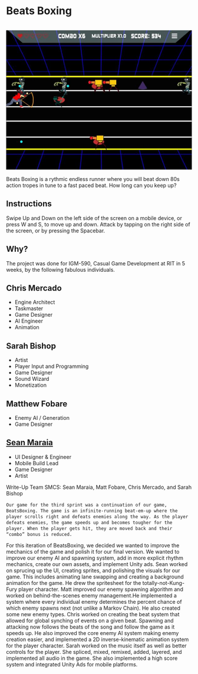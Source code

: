 # Beats Boxing
\
![Image of Game](screenshot.jpg "BeatsBoxing")

Beats Boxing is a rythmic endless runner where you will beat down 80s action tropes in tune to a fast paced beat. How long can you keep up? 

## Instructions
Swipe Up and Down on the left side of the screen on a mobile device, or press W and S, to move up and down. Attack by tapping on the right side of the screen, or by pressing the Spacebar.

## Why?
The project was done for IGM-590, Casual Game Development at RIT in 5 weeks, by the following fabulous individuals.

## Chris Mercado
* Engine Architect
* Taskmaster
* Game Designer
* AI Engineer
* Animation


## Sarah Bishop
* Artist
* Player Input and Programming
* Game Designer
* Sound Wizard
* Monetization


## Matthew Fobare
* Enemy AI / Generation
* Game Designer

## [Sean Maraia](http://seanmaraia.me "Sean Maraia")
* UI Designer & Engineer
* Mobile Build Lead
* Game Designer
* Artist

Write-Up
Team SMCS: Sean Maraia, Matt Fobare, Chris Mercado, and Sarah Bishop

	Our game for the third sprint was a continuation of our game, BeatsBoxing. The game is an infinite-running beat-em-up where the player scrolls right and defeats enemies along the way. As the player defeats enemies, the game speeds up and becomes tougher for the player. When the player gets hit, they are moved back and their “combo” bonus is reduced. 
For this iteration of BeatsBoxing, we decided we wanted to improve the mechanics of the game and polish it for our final version. We wanted to improve our enemy AI and spawning system, add in more explicit rhythm mechanics, create our own assets, and implement Unity ads.
Sean worked on sprucing up the UI, creating sprites, and polishing the visuals for our game. This includes animating lane swapping and creating a background animation for the game. He drew the spritesheet for the totally-not-Kung-Fury player character.
Matt improved our enemy spawning algorithm and worked on behind-the-scenes enemy management.He implemented a system where every individual enemy determines the percent chance of which enemy spawns next (not unlike a Markov Chain). He also created some new enemy types.
Chris worked on creating the beat system that allowed for global synching of events on a given beat. Spawning and attacking now follows the beats of the song and follow the game as it speeds up. He also improved the core enemy AI system making enemy creation easier, and implemented a 2D inverse-kinematic animation system for the player character.
Sarah worked on the music itself as well as better controls for the player. She spliced, mixed, remixed, added, layered, and implemented all audio in the game. She also implemented a high score system and integrated Unity Ads for mobile platforms. 

